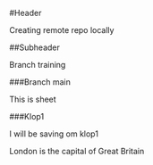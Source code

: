 #Header

Creating remote repo locally

##Subheader 

Branch training

###Branch main

This is sheet
 
###Klop1 

I will be saving om klop1

London is the capital of Great Britain